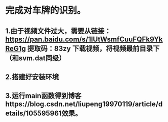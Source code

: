 # 完成对车牌的识别。


## 1.由于视频文件过大，需要从链接：https://pan.baidu.com/s/1IUtWsmfCuuFQFk9YkReG1g 提取码：83zy  下载视频，将视频最前目录下（和svm.dat同级）
## 2.搭建好安装环境
## 3.运行main函数得到博客https://blog.csdn.net/liupeng19970119/article/details/105595961效果。






